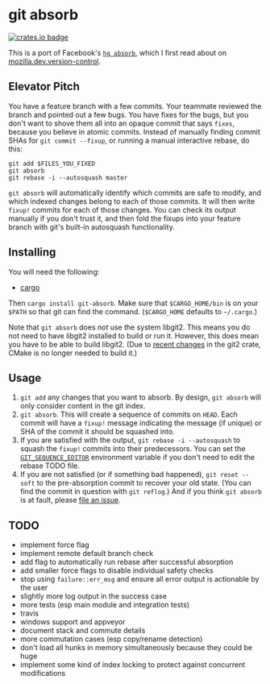 # git absorb

[![crates.io badge](https://img.shields.io/crates/v/git-absorb.svg)](https://crates.io/crates/git-absorb)

This is a port of Facebook's [`hg absorb`](https://bitbucket.org/facebook/hg-experimental/src/default/hgext3rd/absorb/__init__.py?at=default&fileviewer=file-view-default), which I first read about on [mozilla.dev.version-control](https://groups.google.com/forum/#!msg/mozilla.dev.version-control/nh4fITFlEMk/ZNXgnAzxAQAJ).

## Elevator Pitch

You have a feature branch with a few commits. Your teammate reviewed the branch and pointed out a few bugs. You have fixes for the bugs, but you don't want to shove them all into an opaque commit that says `fixes`, because you believe in atomic commits. Instead of manually finding commit SHAs for `git commit --fixup`, or running a manual interactive rebase, do this:

```
git add $FILES_YOU_FIXED
git absorb
git rebase -i --autosquash master
```

`git absorb` will automatically identify which commits are safe to modify, and which indexed changes belong to each of those commits. It will then write `fixup!` commits for each of those changes. You can check its output manually if you don't trust it, and then fold the fixups into your feature branch with git's built-in autosquash functionality.

## Installing

You will need the following:

- [cargo](https://github.com/rust-lang/cargo)

Then `cargo install git-absorb`. Make sure that `$CARGO_HOME/bin` is on your `$PATH` so that git can find the command. (`$CARGO_HOME` defaults to `~/.cargo`.)

Note that `git absorb` does _not_ use the system libgit2. This means you do not need to have libgit2 installed to build or run it. However, this does mean you have to be able to build libgit2. (Due to [recent changes](https://github.com/alexcrichton/git2-rs/commit/76f4b74aef2bc2a54906ddcbf7fbe0018936a69d) in the git2 crate, CMake is no longer needed to build it.)

## Usage

1. `git add` any changes that you want to absorb. By design, `git absorb` will only consider content in the git index.
2. `git absorb`. This will create a sequence of commits on `HEAD`. Each commit will have a `fixup!` message indicating the message (if unique) or SHA of the commit it should be squashed into.
3. If you are satisfied with the output, `git rebase -i --autosquash` to squash the `fixup!` commits into their predecessors. You can set the [`GIT_SEQUENCE_EDITOR`](https://stackoverflow.com/a/29094904) environment variable if you don't need to edit the rebase TODO file.
4. If you are not satisfied (or if something bad happened), `git reset --soft` to the pre-absorption commit to recover your old state. (You can find the commit in question with `git reflog`.) And if you think `git absorb` is at fault, please [file an issue](https://github.com/tummychow/git-absorb/issues/new).

## TODO

- implement force flag
- implement remote default branch check
- add flag to automatically run rebase after successful absorption
- add smaller force flags to disable individual safety checks
- stop using `failure::err_msg` and ensure all error output is actionable by the user
- slightly more log output in the success case
- more tests (esp main module and integration tests)
- travis
- windows support and appveyor
- document stack and commute details
- more commutation cases (esp copy/rename detection)
- don't load all hunks in memory simultaneously because they could be huge
- implement some kind of index locking to protect against concurrent modifications
